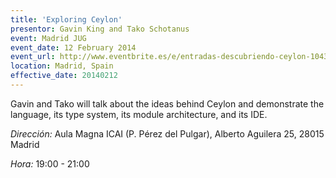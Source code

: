 ```yaml
---
title: 'Exploring Ceylon'
presentor: Gavin King and Tako Schotanus
event: Madrid JUG
event_date: 12 February 2014
event_url: http://www.eventbrite.es/e/entradas-descubriendo-ceylon-10430763695
location: Madrid, Spain
effective_date: 20140212
---
```

Gavin and Tako will talk about the ideas behind Ceylon and 
demonstrate the language, its type system, its module 
architecture, and its IDE.

_Dirección:_ 
Aula Magna ICAI (P. Pérez del Pulgar),
Alberto Aguilera 25,
28015 Madrid

_Hora:_ 19:00 - 21:00
